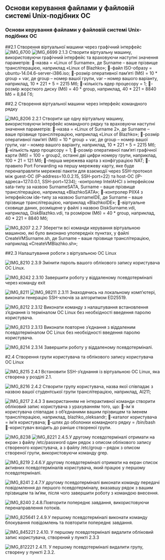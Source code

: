 ## Основи керування файлами у файловій системі Unix-подібних ОС
### Основи керування файлами у файловій системі Unix-подібних ОС

##2.1 Створення віртуальної машини через графічний інтерфейс
![IMG_6700](https://github.com/nastimimimi/WebAR-Example/assets/162623678/c76b59b8-a8c6-4c03-8ef2-b31e08f03396)
![IMG_6699](https://github.com/nastimimimi/WebAR-Example/assets/162623678/9ed5cac0-c86a-44cf-9d9f-a1ee27a8deff)
2.1.3 Створити віртуальну машину, використовуючи графічний інтерфейс та
враховуючи наступні значення параметрів:
-назва = «Linux of Surname», де Surname – ваше прізвище транслітерацією, наприклад «Linux of Blazhko»;
-файл ISO-образу = ubuntu-14.04.6-server-i386.iso;
-розмір оперативної пам’яті (Мб) = 10 * group + var, де group – номер вашої групи, var – номер вашого варіанту, наприклад, 10 * 221 + 5 = 2215 Мб;
-кількість ядер процесору = 1;
-розмір жорсткого диску (Мб) = 40 * group, наприклад, 40 * 221 = 8840 Мб = 8,84 Гб;

##2.2 Створення віртуальної машини через інтерфейс командного рядку

![IMG_8206](https://github.com/nastimimimi/WebAR-Example/assets/162623678/0e4254f8-0280-42ba-b5d8-e79e5acc9aa9)
2.2.1 Створити ще одну віртуальну машину, використовуючи інтерфейс командного
рядку та враховуючи наступні значення параметрів:
-назва = «Linux of Surname 2», де Surname – ваше прізвище транслітерацією, наприклад «Linux of Blazhko»;
-розмір оперативної пам’яті (Мб) = 10 * group + var, де group – номер вашої групи, var – номер вашого варіанту, наприклад, 10 * 221 + 5 = 2215 Мб;
-кількість ядер процесору = 1;
-розмір оперативної пам’яті графічної карти (Мб) = 100 + group2, останні дві цифри номеру групи, наприклад, 100 + 21 = 121 Мб;
-перша мережева карта з конфігурацією NAT;
-правило Port Forwarding на першу мережеву карту, яке буде перенаправляти мережеві пакети для взаємодії через SSH-протокол між guest-ОС (IP-address=10.0.2.15, SSH-port=22) та host-ОС (IP-адреса=127.0.0.1, SSH-port=1234);
 -контролер IntelAHCI з інтерфейсом sata-типу за назвою SurnameSATA, Surname – ваше прізвище транслітерацією, наприклад «BlazhkoSATA»;
-контролер PIIX4 з інтерфейсом ide-типу за назвою SurnameIDE, де Surname – ваше прізвище транслітерацією, наприклад «BlazhkoIDE»;
-віртуальне сховище даних, розміщене у файлі з назвою DiskSurname.vdi, наприклад, DiskBlazhko.vdi, та розміром (Мб) = 40 * group, наприклад, 40 * 221 = 8840 Мб;

![IMG_8207](https://github.com/nastimimimi/WebAR-Example/assets/162623678/30b55ab5-9f9b-4fe5-bdac-3b70dca984c1)
2.2.7 Зберегти всі команди керування віртуальною машиною, які було виконано упопередніх пунктах, у файлі CreateVMSurname.sh, де Surname – ваше прізвище транслітерацією, наприклад «CreateVMBlazhko.sh»;

##2.3 Налаштування роботи з віртуальною ОС Linux

![IMG_8210](https://github.com/nastimimimi/WebAR-Example/assets/162623678/ecba392d-e011-4bac-9c8b-68a0d83fc533)
2.3.9 Змінити пароль вашого облікового запису користувача ОС Linux.

![IMG_8242](https://github.com/nastimimimi/WebAR-Example/assets/162623678/971a3733-8d79-47ed-8c70-39e1c2acaf6e)
2.3.10 Завершити роботу у віддаленому псевдотерміналі через команду exit

![IMG_8211](https://github.com/nastimimimi/WebAR-Example/assets/162623678/0c90ff18-5459-4a54-8688-dac20a587509)
![IMG_98211](https://github.com/nastimimimi/WebAR-Example/assets/162623678/fb4b0a75-d012-4f03-a76d-8720bd62d89b)
2.3.11 Знаходячись на локальному комп’ютері, виконати генерацію SSH-ключів за алгоритмом ED25519.

![IMG_8212](https://github.com/nastimimimi/WebAR-Example/assets/162623678/7c10d37b-1b07-45e7-8f09-42b3ccd96399)
2.3.12 Виконати команду з налаштування встановлення з’єднання із терміналом ОС Linux без необхідності введення паролю користувача.

![IMG_8213](https://github.com/nastimimimi/WebAR-Example/assets/162623678/70759329-78bf-4d21-b0a9-a30080530c8f)
2.3.13 Виконати повторне з’єднання з віддаленим псевдотерміналом ОС Linux без необхідності введення паролю користувача.

![IMG_8214](https://github.com/nastimimimi/WebAR-Example/assets/162623678/2eeca4ea-347a-49f7-aef7-21aaeb76b9c2)
2.3.14 Завершити роботу у віддаленому псевдотерміналі.

#2.4 Створення групи користувача та облікового запису користувача ОС Linux

![IMG_8215](https://github.com/nastimimimi/WebAR-Example/assets/162623678/e4990539-e36a-4be9-b039-456844938ff1)
2.4.1 Встановити SSH-з’єднання із віртуальною ОС Linux, яка створена у розділі 2.1.

![IMG_8216](https://github.com/nastimimimi/WebAR-Example/assets/162623678/1bc4e190-9919-4cb3-926a-e0bb994b3d87)
2.4.2 Створити групу користувача, назва якої співпадає з назвою вашої студентської групи транслітерацією, наприклад, AI211;

![IMG_8217](https://github.com/nastimimimi/WebAR-Example/assets/162623678/a52322cb-abc0-4ff2-9974-6bc6ecc9030a)
2.4.3 З використанням не інтерактивної команди створити обліковий запис користувача з урахуванням того, що:
-ім`я користувача співпадає з об’єднаними вашим прізвищем та іменем транслітерацією, наприклад, blazhko_oleksandr;
-каталог користувача = ім’я користувача;
-шлях до оболонки командного рядку = /bin/bash
-користувач входить до раніше створеної групи.

![IMG_8238](https://github.com/nastimimimi/WebAR-Example/assets/162623678/e97f5f08-22b6-4490-90d5-1226ab8253df)
![IMG_8221](https://github.com/nastimimimi/WebAR-Example/assets/162623678/093945b6-145c-4767-928f-d338e0b484a4)
2.4.5.У другому псевдотерміналі отримати на екран з файлу /etc/password один рядок з описом облікового запису створеного користувача, а з файлу /etc/group – рядок з описом створеної групи, використовуючи команду grep.

![IMG_8219](https://github.com/nastimimimi/WebAR-Example/assets/162623678/e486ac74-67db-41f6-967b-35aaeab762fe)
2.4.6.У другому псевдотерміналі отримати на екран список активних псевдотерміналів користувача, який працює у першому псевдотерміналі.

![IMG_8241](https://github.com/nastimimimi/WebAR-Example/assets/162623678/ee459266-9ff9-4d94-bc0c-2228a88ad100)
2.4.7.У другому псевдотерміналі виконати команду передачі повідомлення до першого псевдотерміналу, вказавшу рядок з вашим прізвищем та ім’ям, після чого завершити роботу з командою внесення.

![IMG_8240](https://github.com/nastimimimi/WebAR-Example/assets/162623678/731f7aed-b124-4031-bcf5-de5254987307)
2.4.8.Повторити попереднє завдання, використовуючи перенаправлення потоків.

![IMG_825641](https://github.com/nastimimimi/WebAR-Example/assets/162623678/970167c1-642d-4587-974b-518128c19b25)
2.4.9.У першому псевдотерміналі виконати команду блокування повідомлень та повторити попереднє завдання.

![IMG_845221](https://github.com/nastimimimi/WebAR-Example/assets/162623678/5613fcbe-38e2-43a0-8064-6a30af3d156e)
2.4.10. У першому псевдотерміналі видалити обліковий запис користувача, створений у пункті 2.3.3

![IMG_812221](https://github.com/nastimimimi/WebAR-Example/assets/162623678/152fe774-f0f8-4c6d-b810-1abba114bde0)
2.4.11. У першому псевдотерміналі видалити групу, створену у пункті 2.3.2.
